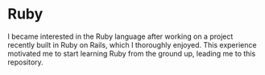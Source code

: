 # Ruby

I became interested in the Ruby language after working on a project recently
built in Ruby on Rails, which I thoroughly enjoyed. This experience motivated
me to start learning Ruby from the ground up, leading me to this repository.
